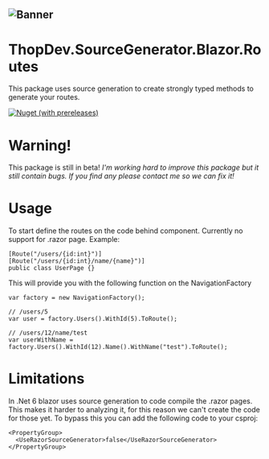 ![Banner](https://user-images.githubusercontent.com/9268249/173248498-e8f8fd50-e14e-4359-a8e0-21ea63df98ba.png)
---
# ThopDev.SourceGenerator.Blazor.Routes
This package uses source generation to create strongly typed methods to generate your routes.   

[![Nuget (with prereleases)](https://img.shields.io/nuget/vpre/ThopDev.Generator.Blazor.Routes)](https://www.nuget.org/packages/ThopDev.Generator.Blazor.Routes/)

# Warning!
This package is still in beta! 
_I'm working hard to improve this package but it still contain bugs. If you find any please contact me so we can fix it!_

# Usage
To start define the routes on the code behind component. Currently no support for .razor page.
Example:
```
[Route("/users/{id:int}")]
[Route("/users/{id:int}/name/{name}")]
public class UserPage {}
```
This will provide you with the following function on the NavigationFactory 
```
var factory = new NavigationFactory();

// /users/5
var user = factory.Users().WithId(5).ToRoute();

// /users/12/name/test
var userWithName = factory.Users().WithId(12).Name().WithName("test").ToRoute();
```

# Limitations
In .Net 6 blazor uses source generation to code compile the .razor pages. This makes it harder to analyzing it, for this reason we can't create the code for those yet.
To bypass this you can add the following code to your csproj:
```
<PropertyGroup>
  <UseRazorSourceGenerator>false</UseRazorSourceGenerator>
</PropertyGroup> 
```
